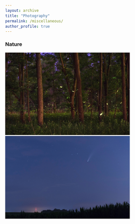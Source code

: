 ```yaml
---
layout: archive
title: "Photography"
permalink: /miscellaneous/
author_profile: true
---
```


### Nature
<img style="width:400px; height:auto" src="/images/misc-firefly.jpg"> <img style="width:400px; height:auto" src="/images/misc-comet.jpg">
